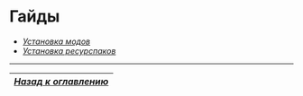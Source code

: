 # Гайды

+ [*Установка модов*](guides/Установка_модов.md)
+ [*Установка ресурспаков*](guides/Установка_ресурспаков.md)

------

|[*Назад к оглавлению*](README.md)|
|:---:|
